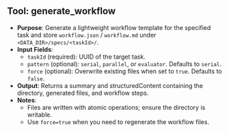 ## Tool: generate_workflow

- **Purpose**: Generate a lightweight workflow template for the specified task and store `workflow.json` / `workflow.md` under `<DATA_DIR>/specs/<taskId>/`.
- **Input Fields**:
  - `taskId` (required): UUID of the target task.
  - `pattern` (optional): `serial`, `parallel`, or `evaluator`. Defaults to `serial`.
  - `force` (optional): Overwrite existing files when set to `true`. Defaults to `false`.
- **Output**: Returns a summary and structuredContent containing the directory, generated files, and workflow steps.
- **Notes**:
  - Files are written with atomic operations; ensure the directory is writable.
  - Use `force=true` when you need to regenerate the workflow files.
